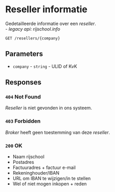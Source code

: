 # Reseller informatie
Gedetailleerde informatie over een <dfn>reseller</dfn>.<br>
_- legacy api: rijschool.info_

```http
GET /resellers/{company}
```
## Parameters
* `company` - `string` - ULID of KvK

## Responses
### `404` Not Found
<dfn>Reseller</dfn> is niet gevonden in ons systeem.

### `403` Forbidden
<dfn>Broker</dfn> heeft geen toestemming van deze <dfn>reseller</dfn>.

### `200` OK
- Naam rijschool
- Postadres
- Factuuradres + factuur e-mail
- Rekeninghouder/IBAN
- URL om IBAN te wijzigen/in te stellen
- Wel of niet mogen inkopen + reden
